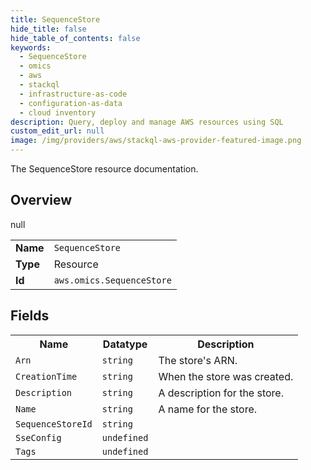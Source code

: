 ```yaml
---
title: SequenceStore
hide_title: false
hide_table_of_contents: false
keywords:
  - SequenceStore
  - omics
  - aws
  - stackql
  - infrastructure-as-code
  - configuration-as-data
  - cloud inventory
description: Query, deploy and manage AWS resources using SQL
custom_edit_url: null
image: /img/providers/aws/stackql-aws-provider-featured-image.png
---
```

The SequenceStore resource documentation.

## Overview
<table><tbody>
<tr><td><b>Name</b></td><td><code>SequenceStore</code></td></tr>
<tr><td><b>Type</b></td><td>Resource</td></tr>
null
<tr><td><b>Id</b></td><td><code>aws.omics.SequenceStore</code></td></tr>
</tbody></table>

## Fields
<table><tbody>
<tr><th>Name</th><th>Datatype</th><th>Description</th></tr>
<tr><td><code>Arn</code></td><td><code>string</code></td><td>The store's ARN.</td></tr><tr><td><code>CreationTime</code></td><td><code>string</code></td><td>When the store was created.</td></tr><tr><td><code>Description</code></td><td><code>string</code></td><td>A description for the store.</td></tr><tr><td><code>Name</code></td><td><code>string</code></td><td>A name for the store.</td></tr><tr><td><code>SequenceStoreId</code></td><td><code>string</code></td><td></td></tr><tr><td><code>SseConfig</code></td><td><code>undefined</code></td><td></td></tr><tr><td><code>Tags</code></td><td><code>undefined</code></td><td></td></tr>
</tbody></table>